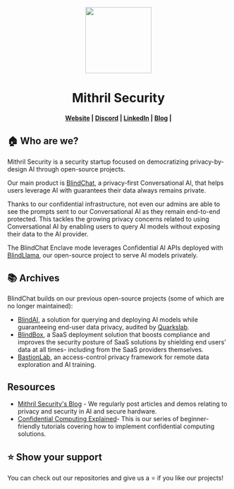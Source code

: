 <p align="center">
  <a href="https://collective.github.io/">
    <img width="150px" src="https://cdn.welcometothejungle.co/uploads/website/logo/8846/164874/b2c69dea-2f27-4f66-82a1-c503dbc27a3d.png">
  </a>
</p>
<h1 align="center">Mithril Security</h1>

<h4 align="center">
  <a href="https://www.mithrilsecurity.io">Website</a> |
  <a href="https://discord.gg/TxEHagpWd4">Discord</a> |
  <a href="https://www.linkedin.com/company/mithril-security-company/">LinkedIn</a> |
  <a href="https://blog.mithrilsecurity.io/">Blog</a> |
</h4>


## 🏠 Who are we?

Mithril Security is a security startup focused on democratizing privacy-by-design AI through open-source projects.

Our main product is [BlindChat](https://github.com/mithril-security/blind_chat), a privacy-first Conversational AI, that helps users leverage AI with guarantees their data always remains private.

Thanks to our confidential infrastructure, not even our admins are able to see the prompts sent to our Conversational AI as they remain end-to-end protected. This tackles the growing privacy concerns related to using Conversational AI by enabling users to query AI models without exposing their data to the AI provider. 

The BlindChat Enclave mode leverages Confidential AI APIs deployed with [BlindLlama](https://github.com/mithril-security/blind_llama), our open-source project to serve AI models privately.

## 📚 Archives

BlindChat builds on our previous open-source projects (some of which are no longer maintained):

- [BlindAI](https://github.com/mithril-security/blindai), a solution for querying and deploying AI models while guaranteeing end-user data privacy, audited by [Quarkslab](https://www.quarkslab.com/).
- [BlindBox](https://github.com/mithril-security/blindbox), a SaaS deployment solution that boosts compliance and improves the security posture of SaaS solutions by shielding end users' data at all times- including from the SaaS providers themselves.
- [BastionLab](https://github.com/mithril-security/bastionlab), an access-control privacy framework for remote data exploration and AI training.

## Resources

- [Mithril Security's Blog](https://blog.mithrilsecurity.io/) - We regularly post articles and demos relating to privacy and security in AI and secure hardware. 
- [Confidential Computing Explained](https://github.com/mithril-security/Confidential_Computing_Explained)- This is our series of beginner-friendly tutorials covering how to implement confidential computing solutions.

## ⭐ Show your support

You can check out our repositories and give us a ⭐️ if you like our projects!
